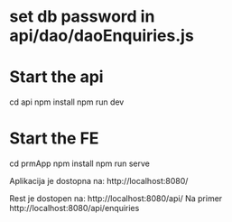 # set db password in api/dao/daoEnquiries.js

# Start the api
cd api
npm install
npm run dev

# Start the FE
cd prmApp
npm install
npm run serve

Aplikacija je dostopna na:
http://localhost:8080/

Rest je dostopen na:
http://localhost:8080/api/
Na primer 
http://localhost:8080/api/enquiries